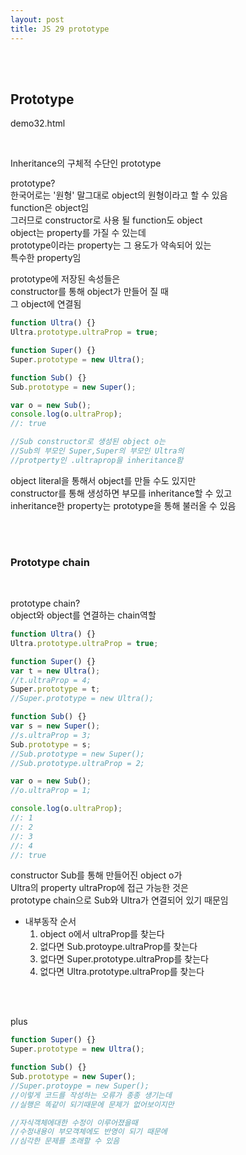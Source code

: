 ```yaml
---
layout: post
title: JS 29 prototype
---
```


<br><br>

## Prototype

demo32.html

<br>

Inheritance의 구체적 수단인 prototype

prototype?<br>
한국어로는 '원형' 말그대로 object의 원형이라고 할 수 있음<br>
function은 object임 <br>
그러므로 constructor로 사용 될 function도 object<br>
object는 property를 가질 수 있는데 <br>
prototype이라는 property는 그 용도가 약속되어 있는<br>
특수한 property임<br>

prototype에 저장된 속성들은 <br>
constructor를 통해 object가 만들어 질 때<br>
그 object에 연결됨

```javascript
function Ultra() {}
Ultra.prototype.ultraProp = true;

function Super() {}
Super.prototype = new Ultra();

function Sub() {}
Sub.prototype = new Super();

var o = new Sub();
console.log(o.ultraProp);
//: true

//Sub constructor로 생성된 object o는
//Sub의 부모인 Super,Super의 부모인 Ultra의
//protperty인 .ultraprop을 inheritance함
```

object literal을 통해서 object를 만들 수도 있지만<br>
constructor를 통해 생성하면 부모를 inheritance할 수 있고<br>
inheritance한 property는 prototype을 통해 불러올 수 있음

<br><br>

### Prototype chain

<br>

prototype chain?<br>
object와 object를 연결하는 chain역할

```javascript
function Ultra() {}
Ultra.prototype.ultraProp = true;

function Super() {}
var t = new Ultra();
//t.ultraProp = 4;
Super.prototype = t;
//Super.prototype = new Ultra();

function Sub() {}
var s = new Super();
//s.ultraProp = 3;
Sub.prototype = s;
//Sub.prototype = new Super();
//Sub.prototype.ultraProp = 2;

var o = new Sub();
//o.ultraProp = 1;

console.log(o.ultraProp);
//: 1
//: 2
//: 3
//: 4
//: true
```

constructor Sub를 통해 만들어진 object o가<br>
Ultra의 property ultraProp에 접근 가능한 것은<br>
prototype chain으로 Sub와 Ultra가 연결되어 있기 때문임<br>

- 내부동작 순서
  1. object o에서 ultraProp를 찾는다
  2. 없다면 Sub.protoype.ultraProp를 찾는다
  3. 없다면 Super.prototype.ultraProp를 찾는다
  4. 없다면 Ultra.prototype.ultraProp를 찾는다

<br>

<br>

plus

```javascript
function Super() {}
Super.prototype = new Ultra();

function Sub() {}
Sub.prototype = new Super();
//Super.protoype = new Super();
//이렇게 코드를 작성하는 오류가 종종 생기는데
//실행은 똑같이 되기때문에 문제가 없어보이지만

//자식객체에대한 수정이 이루어졌을때
//수정내용이 부모객체에도 반영이 되기 때문에
//심각한 문제를 초래할 수 있음
```
